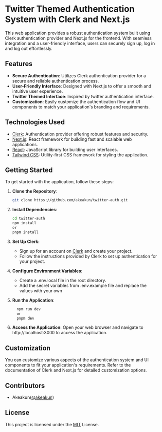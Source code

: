 # Twitter Themed Authentication System with Clerk and Next.js

This web application provides a robust authentication system built using Clerk authentication provider and Next.js for the frontend. With seamless integration and a user-friendly interface, users can securely sign up, log in and log out effortlessly.

## Features

- **Secure Authentication**: Utilizes Clerk authentication provider for a secure and reliable authentication process.
- **User-Friendly Interface**: Designed with Next.js to offer a smooth and intuitive user experience.
- **Twitter Themed Interface**: Inspired by twitter authentication interface.
- **Customization**: Easily customize the authentication flow and UI components to match your application's branding and requirements.

## Technologies Used

- [Clerk](https://clerk.dev/): Authentication provider offering robust features and security.
- [Next.js](https://nextjs.org/): React framework for building fast and scalable web applications.
- [React](https://reactjs.org/): JavaScript library for building user interfaces.
- [Tailwind CSS](https://tailwindcss.com/): Utility-first CSS framework for styling the application.

## Getting Started

To get started with the application, follow these steps:

1. **Clone the Repository**: 
   ```bash
   git clone https://github.com/akeakun/twitter-auth.git

2. **Install Dependencies**: 
   ```bash
   cd twitter-auth
   npm install 
   or
   pnpm install

3. **Set Up Clerk**: 
   - Sign up for an account on [Clerk](https://clerk.dev/) and create your project.
   - Follow the instructions provided by Clerk to set up authentication for your project.

4. **Configure Environment Variables**:
   - Create a .env.local file in the root directory.
   - Add the secret variables from .env.example file and replace the values with your own

5. **Run the Application**:
    ```bash
      npm run dev
      or
      pnpm dev

6. **Access the Application**:
   Open your web browser and navigate to http://localhost:3000 to access the application.


## Customization

You can customize various aspects of the authentication system and UI components to fit your application's requirements. Refer to the documentation of Clerk and Next.js for detailed customization options.

## Contributors

 - Akeakun([@akeakun](https://github.com/akeakun))

## License

This project is licensed under the [MIT](https://opensource.org/license/mit/) License.

